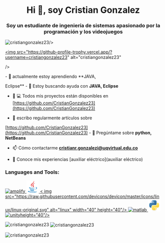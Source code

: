 <h1 align="center">Hi 👋, soy Cristian Gonzalez</h1>
<h3 align="center">Soy un estudiante de ingeniería de sistemas apasionado por la programación y los videojuegos</h3>

<p align="left"> <img src="https://komarev.com/ghpvc/?username=cristiangonzalez23&label=Profile%20views&color=0e75b6&style=flat" alt="cristiangonzalez23"

/> </p><p align="left"> <a href="https://github.com/ryo-ma/github-profile-trophy"><img src="https://github-profile-trophy.vercel.app/?username=cristiangonzalez23" alt="cristiangonzalez23"

/></a> </p>- 🌱 actualmente estoy aprendiendo **JAVA,

Eclipse** - 🤝 Estoy buscando ayuda con **JAVA, Eclipse**

- 👨 💻 Todos mis proyectos están disponibles en [https://github.com/CristianGonzalez23](https://github.com/CristianGonzalez23)

- 📝 escribo regularmente artículos sobre

[https://github.com/CristianGonzalez23](https://github.com/CristianGonzalez23) - 💬 Pregúntame sobre **python, NetBeans**

- 📫 Cómo contactarme **cristianr.gonzalezi@uqvirtual.edu.co**

- 📄 Conoce mis experiencias [auxiliar eléctrico](auxiliar eléctrico)


<h3 align="left">Languages and Tools:</h3>
<p align="left"> <a href="https://aws.amazon.com/amplify/" target="_blank"> <img src="https://docs.amplify.aws/assets/logo-dark.svg" alt="amplify" width="40" height="40"/> </a><a href="https://www.java.com" target="_blank"> <img src="https://raw.githubusercontent.com/devicons/devicon/master/icons/java/java-original.svg" alt="java" width="40" height="40"/> </a><a href="https://www.linux.org/" target="_blank"> < img src="https://raw.githubusercontent.com/devicons/devicon/master/icons/linux/linux-original.svg" alt="linux" width="40" height="40"/> </a><a href="https://www.mathworks.com/" target="_blank"> <img src="https://upload.wikimedia.org/wikipedia/commons/2/21/Matlab_Logo.png" alt="matlab" width="40" height="40"/> </a><a href="https://www.python.org" target="_blank"> <img src="https://raw.githubusercontent.com/devicons/devicon/master/icons/python/python-original.svg" alt="python" width="40" height="40"/> </a><a href="https://unity.com/" target="_blank"> <img src="https://www.vectorlogo.zone/logos/unity3d/unity3d-icon.svg" alt="unity" width="40"

height="40"/> </a></p><p><img align="left" src="https://github-readme-stats.vercel.app/api/top-langs?username=cristiangonzalez23&show_icons=true&locale=en&layout= compact" alt="cristiangonzalez23" /></p>

<p>&nbsp;<img align="center" src="https://github-readme-stats.vercel.app/api?username=cristiangonzalez23&show_icons=true&locale=en" alt="cristiangonzalez23" /></p>

<p><img align="center" src="https://github-readme-streak-stats.herokuapp.com/?user=cristiangonzalez23&" alt="cristiangonzalez23" /></p>

